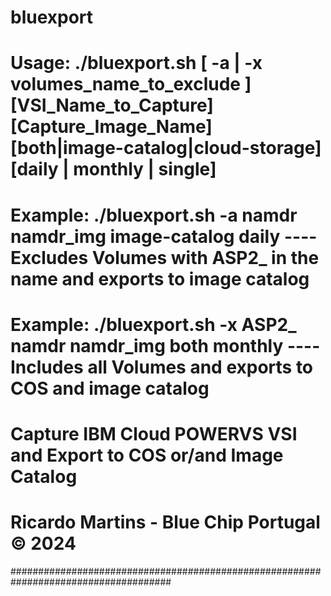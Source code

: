 # bluexport
#
# Usage:    ./bluexport.sh [ -a | -x volumes_name_to_exclude ] [VSI_Name_to_Capture] [Capture_Image_Name] [both|image-catalog|cloud-storage] [daily | monthly | single]
#
# Example:  ./bluexport.sh -a namdr namdr_img image-catalog daily ---- Excludes Volumes with ASP2_ in the name and exports to image catalog
# Example:  ./bluexport.sh -x ASP2_ namdr namdr_img both monthly    ---- Includes all Volumes and exports to COS and image catalog
#
# Capture IBM Cloud POWERVS VSI and Export to COS or/and Image Catalog
# Ricardo Martins - Blue Chip Portugal © 2024
#####################################################################################
